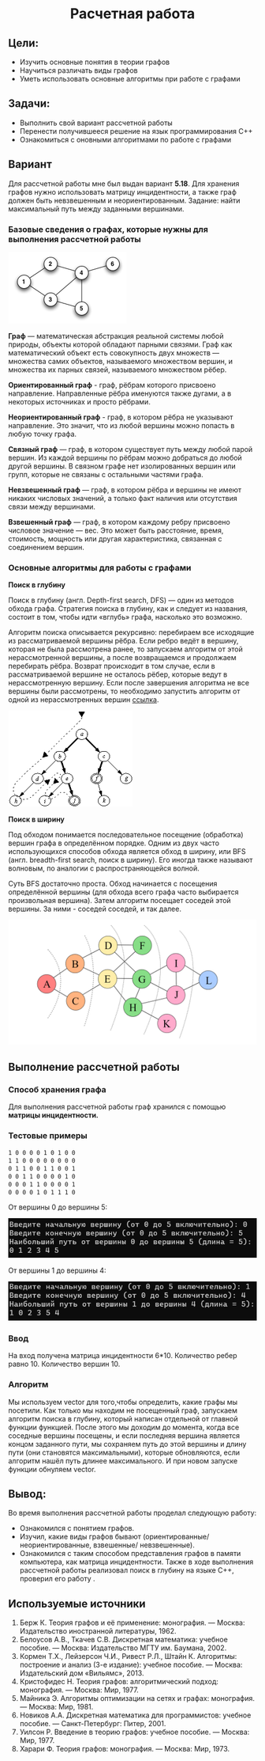  <h1 align="center">Расчетная работа</h1>

## Цели:
* Изучить основные понятия в теории графов 
* Научиться различать виды графов
* Уметь использовать основные алгоритмы при работе с графами 

## Задачи:
* Выполнить свой вариант рассчетной работы
* Перенести получившееся решение на язык программирования С++
* Ознакомиться с оновными алгоритмами по работе с графами

 ## Вариант 
Для рассчетной работы мне был выдан вариант **5.18**. Для хранения графов нужно использовать матрицу инцидентности, а также граф должен быть невзвешенным и неориентированным. Задание: найти максимальный путь между заданными вершинами.
### Базовые сведения о графах, которые нужны для выполнения рассчетной работы ###

<p><img src="images/image1.png"></p>

<b>Граф</b> — математическая абстракция реальной системы любой природы, объекты которой обладают парными связями. Граф как математический объект есть совокупность двух множеств — множества самих объектов, называемого множеством вершин, и множества их парных связей, называемого множеством рёбер.

 **Ориентированный граф** - граф, рёбрам которого присвоено направление. Направленные рёбра именуются также дугами, а в некоторых источниках и просто рёбрами.

**Неориентированный граф** - граф, в котором рёбра не указывают направление. Это значит, что из любой вершины можно попасть в любую точку графа.

**Связный граф** — граф, в котором существует путь между любой парой вершин. Из каждой вершины по рёбрам можно добраться до любой другой вершины. В связном графе нет изолированных вершин или групп, которые не связаны с остальными частями графа.

**Невзвешенный граф** — граф, в котором рёбра и вершины не имеют никаких числовых значений, а только факт наличия или отсутствия связи между вершинами.

**Взвешенный граф** — граф, в котором каждому ребру присвоено числовое значение — вес. Это может быть расстояние, время, стоимость, мощность или другая характеристика, связанная с соединением вершин.


### Основные алгоритмы для работы с графами 


**Поиск в глубину**

Поиск в глубину (англ. Depth-first search, DFS) — один из методов обхода графа. Стратегия поиска в глубину, как и следует из названия, состоит в том, чтобы идти «вглубь» графа, насколько это возможно. 

Алгоритм поиска описывается рекурсивно: перебираем все исходящие из рассматриваемой вершины рёбра. Если ребро ведёт в вершину, которая не была рассмотрена ранее, то запускаем алгоритм от этой нерассмотренной вершины, а после возвращаемся и продолжаем перебирать рёбра. Возврат происходит в том случае, если в рассматриваемой вершине не осталось рёбер, которые ведут в нерассмотренную вершину. Если после завершения алгоритма не все вершины были рассмотрены, то необходимо запустить алгоритм от одной из нерассмотренных вершин [ссылка](https://ru.wikipedia.org/wiki/%D0%9F%D0%BE%D0%B8%D1%81%D0%BA_%D0%B2_%D0%B3%D0%BB%D1%83%D0%B1%D0%B8%D0%BD%D1%83).
<p><img src="images/image3.png"></p>

**Поиск в ширину**

Под обходом понимается последовательное посещение (обработка) вершин графа в определённом порядке. Одним из двух часто использующихся способов обхода является обход в ширину, или BFS (англ. breadth-first search, поиск в ширину). Его иногда также называют волновым, по аналогии с распространяющейся волной.

Суть BFS достаточно проста. Обход начинается с посещения определённой вершины (для обхода всего графа часто выбирается произвольная вершина). Затем алгоритм посещает соседей этой вершины. За ними - соседей соседей, и так далее.
<p><img src="images/image2.png"></p>


## Выполнение рассчетной работы

### Способ хранения графа

Для выполнения рассчетной работы граф хранился с помощью **матрицы инцидентности.**

### Тестовые примеры
~~~
1 0 0 0 0 1 0 1 0 0
1 1 0 0 0 0 0 0 0 0
0 1 1 0 0 1 1 0 0 1
0 0 1 1 0 0 0 0 1 0
0 0 0 1 1 0 0 0 0 1
0 0 0 0 1 0 1 1 1 0
~~~
От вершины 0 до вершины 5:
<p><img src="images/screen1.png"></p>
От вершины 1 до вершины 4:
<p><img src="images/screen2.png"></p>

### Ввод
На вход получена матрица инцидентности 6*10.
Количество ребер равно 10.
Количество вершин 10.

### Алгоритм
Мы используем vector<bool> для того,чтобы определить, какие графы мы посетили. Как только мы находим не посещенный граф, запускаем алгоритм поиска в глубину, который написан отдельной от главной функции функцией. После этого мы доходим до момента, когда все соседные вершины посещены, и если последняя вершина является концом заданного пути, мы сохраняем путь до этой вершины и длину пути (они становятся максимальными), которые обновляются, если алгоритм нашёл путь длинее максимального. И при новом запуске функции обнуляем vector<bool>.

## Вывод:

Во время выполнения рассчетной работы проделал следующую работу:
* Ознакомился с понятием графов.
* Изучил, какие виды графов бывают (ориентированные/неориентированные, взвешенные/ невзвешенные).
* Ознакомился с таким способом представления графов в памяти компьютера, как матрица инцидентности.
 Также в ходе выполнения рассчетной работы реализовал поиск в глубину на языке С++, проверил его работу .

## Используемые  источники

1. Берж К. Теория графов и её применение: монография. — Москва: Издательство иностранной литературы, 1962.
2. Белоусов А.В., Ткачев С.В. Дискретная математика: учебное пособие. — Москва: Издательство МГТУ им. Баумана, 2002.
3. Кормен Т.Х., Лейзерсон Ч.И., Ривест Р.Л., Штайн К. Алгоритмы: построение и анализ (3-е издание): учебное пособие. — Москва: Издательский дом «Вильямс», 2013.
4. Кристофидес Н. Теория графов: алгоритмический подход: монография. — Москва: Мир, 1977.
5. Майника Э. Алгоритмы оптимизации на сетях и графах: монография. — Москва: Мир, 1981.
6. Новиков А.A. Дискретная математика для программистов: учебное пособие. — Санкт-Петербург: Питер, 2001.
7. Уилсон Р. Введение в теорию графов: учебное пособие. — Москва: Мир, 1977.
8. Харари Ф. Теория графов: монография. — Москва: Мир, 1973.

